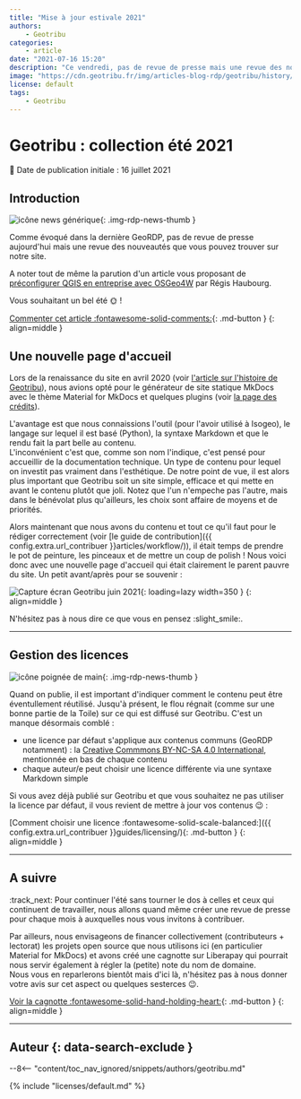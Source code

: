 ```yaml
---
title: "Mise à jour estivale 2021"
authors:
    - Geotribu
categories:
    - article
date: "2021-07-16 15:20"
description: "Ce vendredi, pas de revue de presse mais une revue des nouveautés du site récentes : licences, page d'accueil et sponsoring à venir."
image: "https://cdn.geotribu.fr/img/articles-blog-rdp/geotribu/history/geotribu_homepage_dark_2021-07-16.png"
license: default
tags:
    - Geotribu
---
```


# Geotribu : collection été 2021

:calendar: Date de publication initiale : 16 juillet 2021

## Introduction

![icône news générique](https://cdn.geotribu.fr/img/internal/icons-rdp-news/news.png "icône news générique"){: .img-rdp-news-thumb }

Comme évoqué dans la dernière GeoRDP, pas de revue de presse aujourd'hui mais une revue des nouveautés que vous pouvez trouver sur notre site.

A noter tout de même la parution d'un article vous proposant de [préconfigurer QGIS en entreprise avec OSGeo4W](/articles/2021/2021-07-06_qgis_personnaliser_package_osgeo4w/) par Régis Haubourg.

Vous souhaitant un bel été :sun_with_face: !

[Commenter cet article :fontawesome-solid-comments:](#__comments){: .md-button }
{: align=middle }

## Une nouvelle page d'accueil

Lors de la renaissance du site en avril 2020 (voir [l'article sur l'histoire de Geotribu](/articles/2020/2020-08-31_geotribu_histoire/#la-difficile-renaissance)), nous avions opté pour le générateur de site statique MkDocs avec le thème Material for MkDocs et quelques plugins (voir [la page des crédits](/team/credits/)).

L'avantage est que nous connaissions l'outil (pour l'avoir utilisé à Isogeo), le langage sur lequel il est basé (Python), la syntaxe Markdown et que le rendu fait la part belle au contenu.  
L'inconvénient c'est que, comme son nom l'indique, c'est pensé pour accueillir de la documentation technique. Un type de contenu pour lequel on investit pas vraiment dans l'esthétique. De notre point de vue, il est alors plus important que Geotribu soit un site simple, efficace et qui mette en avant le contenu plutôt que joli. Notez que l'un n'empeche pas l'autre, mais dans le bénévolat plus qu'ailleurs, les choix sont affaire de moyens et de priorités.

Alors maintenant que nous avons du contenu et tout ce qu'il faut pour le rédiger correctement (voir [le guide de contribution]({{ config.extra.url_contribuer }}articles/workflow/)), il était temps de prendre le pot de peinture, les pinceaux et de mettre un coup de polish ! Nous voici donc avec une nouvelle page d'accueil qui était clairement le parent pauvre du site. Un petit avant/après pour se souvenir :

![Capture écran Geotribu juin 2021](https://cdn.geotribu.fr/img/articles-blog-rdp/geotribu/history/geotribu_2021-06.png "Ancienne page d'accueil de Geotribu"){: loading=lazy width=350 }
{: align=middle }

N'hésitez pas à nous dire ce que vous en pensez :slight_smile:.

----

## Gestion des licences

![icône poignée de main](https://cdn.geotribu.fr/img/internal/icons-rdp-news/lobby.png "icône poignée de main"){: .img-rdp-news-thumb }

Quand on publie, il est important d'indiquer comment le contenu peut être éventullement réutilisé. Jusqu'à présent, le flou régnait (comme sur une bonne partie de la Toile) sur ce qui est diffusé sur Geotribu. C'est un manque désormais comblé :

- une licence par défaut s'applique aux contenus communs (GeoRDP notamment) : la [Creative Commmons BY-NC-SA 4.0 International](https://creativecommons.org/licenses/by-nc-sa/4.0/deed.fr), mentionnée en bas de chaque contenu
- chaque auteur/e peut choisir une licence différente via une syntaxe Markdown simple

Si vous avez déjà publié sur Geotribu et que vous souhaitez ne pas utiliser la licence par défaut, il vous revient de mettre à jour vos contenus :wink: :

[Comment choisir une licence :fontawesome-solid-scale-balanced:]({{ config.extra.url_contribuer }}guides/licensing/){: .md-button }
{: align=middle }

----

## A suivre

:track_next: Pour continuer l'été sans tourner le dos à celles et ceux qui continuent de travailler, nous allons quand même créer une revue de presse pour chaque mois à auxquelles nous vous invitons à contribuer.

Par ailleurs, nous envisageons de financer collectivement (contributeurs + lectorat) les projets open source que nous utilisons ici (en particulier Material for MkDocs) et avons créé une cagnotte sur Liberapay qui pourrait nous servir également à régler la (petite) note du nom de domaine.  
Nous vous en reparlerons bientôt mais d'ici là, n'hésitez pas à nous donner votre avis sur cet aspect ou quelques sesterces :wink:.

[Voir la cagnotte :fontawesome-solid-hand-holding-heart:](https://liberapay.com/Geotribu/){: .md-button }
{: align=middle }

----

## Auteur {: data-search-exclude }

--8<-- "content/toc_nav_ignored/snippets/authors/geotribu.md"

{% include "licenses/default.md" %}
